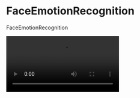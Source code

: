 # FaceEmotionRecognition
FaceEmotionRecognition



<video src="https://github.com/noorkhokhar99/FaceEmotionRecognition/issues/1#issue-1610660718"></video>
